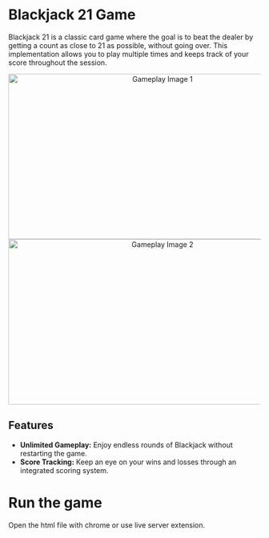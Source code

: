 # Blackjack 21 Game

Blackjack 21 is a classic card game where the goal is to beat the dealer by getting a count as close to 21 as possible, without going over. This implementation allows you to play multiple times and keeps track of your score throughout the session.

<p align="center">
  <img src="https://utfs.io/f/f749d6bb-8326-4aac-b4b2-d0a30abd7945-tyl9f4.jpg" width="600" height="330" alt="Gameplay Image 1">
  <img src="https://utfs.io/f/42c723d4-f446-4f27-ad00-c60461e7e384-tyl9f3.jpg" width="600" height="330" alt="Gameplay Image 2">
</p>

## Features

- **Unlimited Gameplay:** Enjoy endless rounds of Blackjack without restarting the game.
- **Score Tracking:** Keep an eye on your wins and losses through an integrated scoring system.

# Run the game
Open the html file with chrome or use live server extension. 
